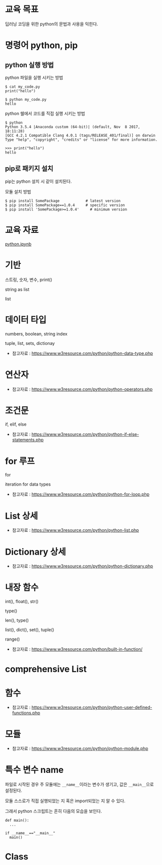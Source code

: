 # 교육 목표

딥러닝 코딩을 위한 python의 문법과 사용을 익힌다.



# 명령어 python, pip

## python 실행 방법
python 파일을 실행 시키는 방법

```
$ cat my_code.py
print("hello")

$ python my_code.py
hello
```

python 쉘에서 코드를 직접 실행 시키는 방법

```
$ python
Python 3.5.4 |Anaconda custom (64-bit)| (default, Nov  8 2017, 18:11:28)
[GCC 4.2.1 Compatible Clang 4.0.1 (tags/RELEASE_401/final)] on darwin
Type "help", "copyright", "credits" or "license" for more information.

>>> print("hello")
hello
```


## pip로 패키지 설치
pip는 python 설치 시 같이 설치된다.

모듈 설치 방법

```
$ pip install SomePackage            # latest version
$ pip install SomePackage==1.0.4     # specific version
$ pip install 'SomePackage>=1.0.4'     # minimum version
```

# 교육 자료
[python.ipynb](python.ipynb)

# 기반
스트링, 숫자, 변수, print()

string as list

list


# 데이터 타입
numbers, boolean, string index

tuple, list, sets, dictionay

- 참고자료 : https://www.w3resource.com/python/python-data-type.php



# 연산자

- 참고자료 : https://www.w3resource.com/python/python-operators.php



# 조건문
if, elif, else

- 참고자료 : https://www.w3resource.com/python/python-if-else-statements.php





# for 루프
for

iteration for data types

- 참고자료 : https://www.w3resource.com/python/python-for-loop.php



# List 상세
- 참고자료 : https://www.w3resource.com/python/python-list.php



# Dictionary 상세
- 참고자료 : https://www.w3resource.com/python/python-dictionary.php



# 내장 함수

int(), float(), str()

type()

len(), type()

list(), dict(), set(), tuple()

range()

- 참고자료 : https://www.w3resource.com/python/built-in-function/



# comprehensive List



# 함수
- 참고자료 : https://www.w3resource.com/python/python-user-defined-functions.php



# 모듈
- 참고자료 : https://www.w3resource.com/python/python-module.php



# 특수 변수 __name__
파일로 시작된 경우 주 모듈에는 ```__name__```이라는 변수가 생기고, 값은 ```__main__```으로 설정된다.

모듈 스스로가 직접 실행되었는 지 혹은 import되었는 지 알 수 있다.



그래서 python 스크립트는 흔히 다음의 모습을 보인다.
```
def main():
  ...

if __name__=="__main__"
  main()
```



# Class



